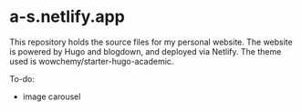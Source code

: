 # a-s.netlify.app

This repository holds the source files for my personal website. The website is powered by Hugo and blogdown, and deployed via Netlify. The theme used is wowchemy/starter-hugo-academic.


To-do: 
- image carousel
